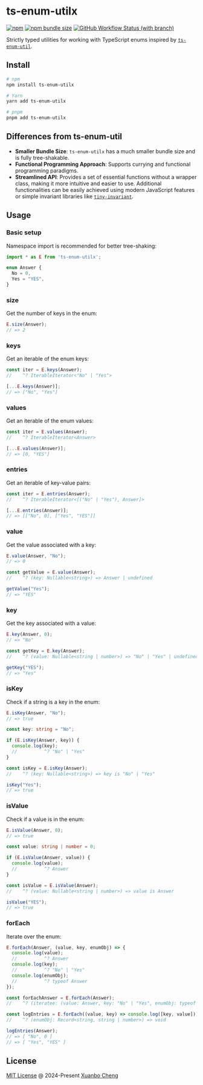 # ts-enum-utilx

[![npm](https://img.shields.io/npm/v/ts-enum-utilx.svg)](https://www.npmjs.com/package/ts-enum-utilx)
[![npm bundle size](https://img.shields.io/bundlephobia/minzip/ts-enum-utilx.svg?label=bundle%20size)](https://bundlephobia.com/package/ts-enum-utilx)
[![GitHub Workflow Status (with branch)](https://img.shields.io/github/actions/workflow/status/exuanbo/ts-enum-utilx/test.yml.svg?branch=main)](https://github.com/exuanbo/ts-enum-utilx/actions)

Strictly typed utilities for working with TypeScript enums inspired by [`ts-enum-util`](https://github.com/UselessPickles/ts-enum-util).

## Install

```sh
# npm
npm install ts-enum-utilx

# Yarn
yarn add ts-enum-utilx

# pnpm
pnpm add ts-enum-utilx
```

## Differences from ts-enum-util

- **Smaller Bundle Size**: `ts-enum-utilx` has a much smaller bundle size and is fully tree-shakable.
- **Functional Programming Approach**: Supports currying and functional programming paradigms.
- **Streamlined API**: Provides a set of essential functions without a wrapper class, making it more intuitive and easier to use. Additional functionalities can be easily achieved using modern JavaScript features or simple invariant libraries like [`tiny-invariant`](https://github.com/alexreardon/tiny-invariant).

## Usage

### Basic setup

Namespace import is recommended for better tree-shaking:

```ts
import * as E from 'ts-enum-utilx';

enum Answer {
  No = 0,
  Yes = "YES",
}
```

### size

Get the number of keys in the enum:

```ts
E.size(Answer);
// => 2
```

### keys

Get an iterable of the enum keys:

```ts
const iter = E.keys(Answer);
//    ^? IterableIterator<"No" | "Yes">

[...E.keys(Answer)];
// => ["No", "Yes"]
```

### values

Get an iterable of the enum values:

```ts
const iter = E.values(Answer);
//    ^? IterableIterator<Answer>

[...E.values(Answer)];
// => [0, "YES"]
```

### entries

Get an iterable of key-value pairs:

```ts
const iter = E.entries(Answer);
//    ^? IterableIterator<[("No" | "Yes"), Answer]>

[...E.entries(Answer)];
// => [["No", 0], ["Yes", "YES"]]
```

### value

Get the value associated with a key:

```ts
E.value(Answer, "No");
// => 0

const getValue = E.value(Answer);
//    ^? (key: Nullable<string>) => Answer | undefined

getValue("Yes");
// => "YES"
```

### key

Get the key associated with a value:

```ts
E.key(Answer, 0);
// => "No"

const getKey = E.key(Answer);
//    ^? (value: Nullable<string | number>) => "No" | "Yes" | undefined

getKey("YES");
// => "Yes"
```

### isKey

Check if a string is a key in the enum:

```ts
E.isKey(Answer, "No");
// => true

const key: string = "No";

if (E.isKey(Answer, key)) {
  console.log(key);
  //          ^? "No" | "Yes"
}

const isKey = E.isKey(Answer);
//    ^? (key: Nullable<string>) => key is "No" | "Yes"

isKey("Yes");
// => true
```

### isValue

Check if a value is in the enum:

```ts
E.isValue(Answer, 0);
// => true

const value: string | number = 0;

if (E.isValue(Answer, value)) {
  console.log(value);
  //          ^? Answer
}

const isValue = E.isValue(Answer);
//    ^? (value: Nullable<string | number>) => value is Answer

isValue("YES");
// => true
```

### forEach

Iterate over the enum:

```ts
E.forEach(Answer, (value, key, enumObj) => {
  console.log(value);
  //          ^? Answer
  console.log(key);
  //          ^? "No" | "Yes"
  console.log(enumObj);
  //          ^? typeof Answer
});

const forEachAnswer = E.forEach(Answer);
//    ^? (iteratee: (value: Answer, key: "No" | "Yes", enumObj: typeof Answer) => void) => void

const logEntries = E.forEach((value, key) => console.log([key, value]));
//    ^? (enumObj: Record<string, string | number>) => void

logEntries(Answer);
// => [ "No", 0 ]
// => [ "Yes", "YES" ]
```

## License

[MIT License](https://github.com/exuanbo/ts-enum-utilx/blob/main/LICENSE) @ 2024-Present [Xuanbo Cheng](https://github.com/exuanbo)

